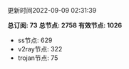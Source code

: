 更新时间2022-09-09 02:31:39

**总订阅: 73**
**总节点: 2758**
**有效节点: 1026**
- ss节点: 629
- v2ray节点: 322
- trojan节点: 75
